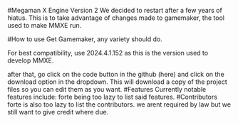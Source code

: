 #Megaman X Engine Version 2
We decided to restart after a few years of hiatus. This is to take advantage of changes made to gamemaker, the tool used to make MMXE run.

#How to use
Get Gamemaker, any variety should do. 

For best compatibility, use 2024.4.1.152 as this is the version used to develop MMXE.

after that, go click on the code button in the github (here) and click on the download option in the dropdown. This will download a copy of the project files so you can edit them as you want.
#Features
Currently notable features include:
forte being too lazy to list said features.
#Contributors
forte is also too lazy to list the contributors. we arent required by law but we still want to give credit where due.
